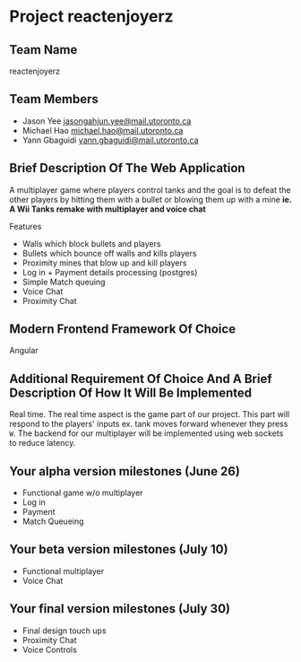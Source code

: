 # Project reactenjoyerz
## Team Name
reactenjoyerz

## Team Members
 * Jason Yee <jasongahjun.yee@mail.utoronto.ca>
 * Michael Hao <michael.hao@mail.utoronto.ca>
 * Yann Gbaguidi <yann.gbaguidi@mail.utoronto.ca>

## Brief Description Of The Web Application
A multiplayer game where players control tanks and the goal is to defeat the other players by hitting them with a bullet or blowing them up with a mine **ie. A Wii Tanks remake with multiplayer and voice chat**

Features
 * Walls which block bullets and players
 * Bullets which bounce off walls and kills players
 * Proximity mines that blow up and kill players
 * Log in + Payment details processing (postgres)
 * Simple Match queuing
 * Voice Chat
 * Proximity Chat

## Modern Frontend Framework Of Choice
Angular

## Additional Requirement Of Choice And A Brief Description Of How It Will Be Implemented
Real time. The real time aspect is the game part of our project. This part will respond to the players' inputs ex. tank moves forward whenever they press `W`. The backend for our multiplayer will be implemented using web sockets to reduce latency.

## Your alpha version milestones (June 26)
 * Functional game w/o multiplayer
 * Log in
 * Payment
 * Match Queueing

## Your beta version milestones (July 10)
 * Functional multiplayer
 * Voice Chat
 
## Your final version milestones (July 30)
 * Final design touch ups
 * Proximity Chat
 * Voice Controls

